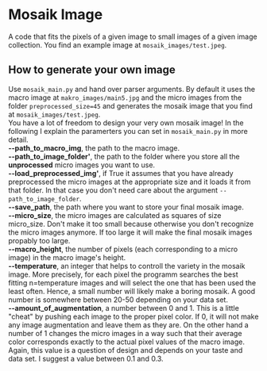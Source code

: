 # Mosaik Image
A code that fits the pixels of a given image to small images of a given image collection. You find an example image at `mosaik_images/test.jpeg`.

## How to generate your own image
Use `mosaik_main.py` and hand over parser arguments. By default it uses the macro image at `makro_images/main5.jpg` and the micro images
from the folder `preprocessed_size=45` and generates the mosaik image that you find at `mosaik_images/test.jpeg`. 
<br/>
You have a lot of freedom to design your very own mosaik image! In the following I explain the paramerters you can set in `mosaik_main.py` in more detail.\
**--path_to_macro_img**, the path to the macro image.\
**--path_to_image_folder'**, the path to the folder where you store all the **unprocessed** micro images you want to use.\
**--load_preprocessed_img'**, if True it assumes that you have already preprocessed the micro images at the appropriate size and it loads it from that folder. In that case you don't need care about the argument `--path_to_image_folder`.\
**--save_path**, the path where you want to store your final mosaik image.\
**--micro_size**, the micro images are calculated as squares of size micro_size. Don't make it too small because otherwise you don't recognize the micro images anymore. If too large it will make the final mosaik images propably too large.\
**--macro_height**, the number of pixels (each corresponding to a micro image) in the macro image's height.\
**--temperature**, an integer that helps to controll the variety in the mosaik image. More precisely, for each pixel the programm searches the best fitting n=temperature images and will select the one that has been used the least often. Hence, a small number will likely make a boring mosaik. A good number is somewhere between 20-50 depending on your data set.\
**--amount_of_augmentation**, a number between 0 and 1. This is a little "cheat" by pushing each image to the proper pixel color. If 0, it will not make any image augmentation and leave them as they are. On the other hand a number of 1 changes the micro images in a way such that their average color corresponds exactly to the actual pixel values of the macro image. Again, this value is a question of design and depends on your taste and data set. I suggest a value between 0.1 and 0.3.
